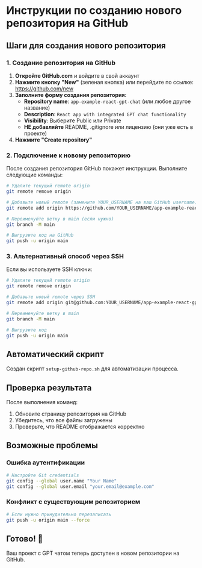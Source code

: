 # Инструкции по созданию нового репозитория на GitHub

## Шаги для создания нового репозитория

### 1. Создание репозитория на GitHub

1. **Откройте GitHub.com** и войдите в свой аккаунт
2. **Нажмите кнопку "New"** (зеленая кнопка) или перейдите по ссылке: https://github.com/new
3. **Заполните форму создания репозитория:**
   - **Repository name**: `app-example-react-gpt-chat` (или любое другое название)
   - **Description**: `React app with integrated GPT chat functionality`
   - **Visibility**: Выберите Public или Private
   - **НЕ добавляйте** README, .gitignore или лицензию (они уже есть в проекте)
4. **Нажмите "Create repository"**

### 2. Подключение к новому репозиторию

После создания репозитория GitHub покажет инструкции. Выполните следующие команды:

```bash
# Удалите текущий remote origin
git remote remove origin

# Добавьте новый remote (замените YOUR_USERNAME на ваш GitHub username)
git remote add origin https://github.com/YOUR_USERNAME/app-example-react-gpt-chat.git

# Переименуйте ветку в main (если нужно)
git branch -M main

# Выгрузите код на GitHub
git push -u origin main
```

### 3. Альтернативный способ через SSH

Если вы используете SSH ключи:

```bash
# Удалите текущий remote origin
git remote remove origin

# Добавьте новый remote через SSH
git remote add origin git@github.com:YOUR_USERNAME/app-example-react-gpt-chat.git

# Переименуйте ветку в main
git branch -M main

# Выгрузите код
git push -u origin main
```

## Автоматический скрипт

Создан скрипт `setup-github-repo.sh` для автоматизации процесса.

## Проверка результата

После выполнения команд:
1. Обновите страницу репозитория на GitHub
2. Убедитесь, что все файлы загружены
3. Проверьте, что README отображается корректно

## Возможные проблемы

### Ошибка аутентификации
```bash
# Настройте Git credentials
git config --global user.name "Your Name"
git config --global user.email "your.email@example.com"
```

### Конфликт с существующим репозиторием
```bash
# Если нужно принудительно перезаписать
git push -u origin main --force
```

## Готово! 🎉

Ваш проект с GPT чатом теперь доступен в новом репозитории на GitHub.
